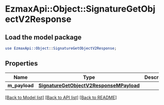 # EzmaxApi::Object::SignatureGetObjectV2Response

## Load the model package
```perl
use EzmaxApi::Object::SignatureGetObjectV2Response;
```

## Properties
Name | Type | Description | Notes
------------ | ------------- | ------------- | -------------
**m_payload** | [**SignatureGetObjectV2ResponseMPayload**](SignatureGetObjectV2ResponseMPayload.md) |  | 

[[Back to Model list]](../README.md#documentation-for-models) [[Back to API list]](../README.md#documentation-for-api-endpoints) [[Back to README]](../README.md)


